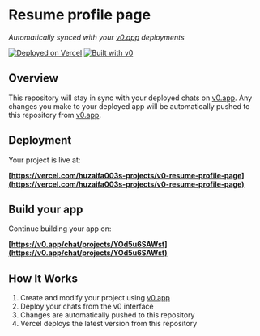 # Resume profile page

*Automatically synced with your [v0.app](https://v0.app) deployments*

[![Deployed on Vercel](https://img.shields.io/badge/Deployed%20on-Vercel-black?style=for-the-badge&logo=vercel)](https://vercel.com/huzaifa003s-projects/v0-resume-profile-page)
[![Built with v0](https://img.shields.io/badge/Built%20with-v0.app-black?style=for-the-badge)](https://v0.app/chat/projects/YOd5u6SAWst)

## Overview

This repository will stay in sync with your deployed chats on [v0.app](https://v0.app).
Any changes you make to your deployed app will be automatically pushed to this repository from [v0.app](https://v0.app).

## Deployment

Your project is live at:

**[https://vercel.com/huzaifa003s-projects/v0-resume-profile-page](https://vercel.com/huzaifa003s-projects/v0-resume-profile-page)**

## Build your app

Continue building your app on:

**[https://v0.app/chat/projects/YOd5u6SAWst](https://v0.app/chat/projects/YOd5u6SAWst)**

## How It Works

1. Create and modify your project using [v0.app](https://v0.app)
2. Deploy your chats from the v0 interface
3. Changes are automatically pushed to this repository
4. Vercel deploys the latest version from this repository